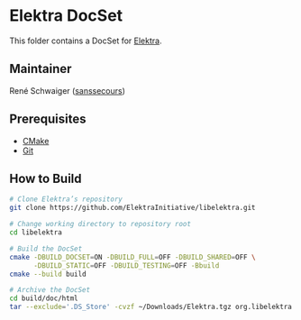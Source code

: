 # Elektra DocSet

This folder contains a DocSet for [Elektra](https://libelektra.org).

## Maintainer

René Schwaiger ([sanssecours](https://github.com/sanssecours))

## Prerequisites

- [CMake](https://cmake.org)
- [Git](https://git-scm.com)

## How to Build

```sh
# Clone Elektra’s repository
git clone https://github.com/ElektraInitiative/libelektra.git

# Change working directory to repository root
cd libelektra

# Build the DocSet
cmake -DBUILD_DOCSET=ON -DBUILD_FULL=OFF -DBUILD_SHARED=OFF \
      -DBUILD_STATIC=OFF -DBUILD_TESTING=OFF -Bbuild
cmake --build build

# Archive the DocSet
cd build/doc/html
tar --exclude='.DS_Store' -cvzf ~/Downloads/Elektra.tgz org.libelektra.docset
```
